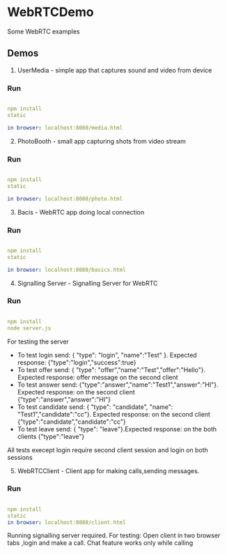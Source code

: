 # WebRTCDemo
Some WebRTC examples

## Demos

1. UserMedia - simple app that captures sound and video from device
### Run
```yaml

npm install
static

in browser: localhost:8080/media.html
```

2. PhotoBooth - small app capturing shots from video stream
### Run
```yaml

npm install
static

in browser: localhost:8080/photo.html
```

3. Bacis - WebRTC app doing local connection
### Run
```yaml

npm install
static

in browser: localhost:8080/basics.html
```

4. Signalling Server - Signalling Server for WebRTC
### Run
```yaml

npm install
node server.js
```
For testing the server
- To test login send: { "type": "login", "name":"Test" }. Expected response: {"type":"login","success":true}
- To test offer send: { "type": "offer","name":"Test","offer":"Hello"}. Expected response:  offer message on the second client
- To test answer send: {"type":"answer","name":"Test1","answer":"HI"}. Expected response: on the second client {"type":"answer","answer":"HI"}
- To test candidate send: { "type": "candidate", "name": "Test1","candidate":"cc"}. Expected response: on the second client {"type":"candidate","candidate":"cc"}
- To test leave send: { "type": "leave"}.Expected response: on the both clients {"type":"leave"}

All tests execept login require second client session and login on both sessions

5. WebRTCClient - Client app for making calls,sending messages.

### Run
```yaml

npm install
static
in browser: localhost:8080/client.html
```

Running signalling server required.
For testing:
Open client in two browser tabs ,login and make a call.
Chat feature works only while calling
